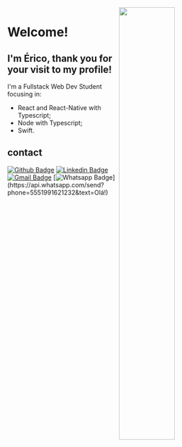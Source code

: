 <img align="right" width="50%" heigth="50%" src="https://c.tenor.com/0BJnwHQtl1wAAAAC/star-wars-hello-there.gif">

# Welcome!

## I'm Érico, thank you for your visit to my profile!

I'm a Fullstack Web Dev Student focusing in:
* React and React-Native with Typescript;
* Node with Typescript; 
* Swift.


## contact

[![Github Badge](https://img.shields.io/badge/-Github-000?style=flat-square&logo=Github&logoColor=white&link=https://github.com/egMarshall)](https://github.com/egMarshall)
[![Linkedin Badge](https://img.shields.io/badge/-LinkedIn-blue?style=flat-square&logo=Linkedin&logoColor=white&link=https://www.linkedin.com/in/ericomarshall/)](https://www.linkedin.com/in/ericomarshall/)
[![Gmail Badge](https://img.shields.io/badge/-Gmail-c14438?style=flat-square&logo=Gmail&logoColor=white&link=mailto:ericogmarshall1@gmail.com)](mailto:ericogmarshall1@gmail.com)
[![Whatsapp Badge](https://img.shields.io/badge/-Whatsapp-4CA143?style=flat-square&labelColor=4CA143&logo=whatsapp&logoColor=white&link=https://api.whatsapp.com/send?phone=5551991621232&text=Olá!)](https://api.whatsapp.com/send?phone=5551991621232&text=Olá!)
